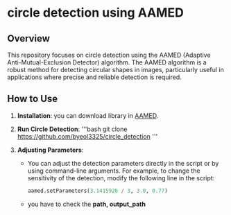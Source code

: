 # circle detection using AAMED

## Overview

This repository focuses on circle detection using the AAMED (Adaptive Anti-Mutual-Exclusion Detector) algorithm. The AAMED algorithm is a robust method for detecting circular shapes in images, particularly useful in applications where precise and reliable detection is required.

## How to Use

1. **Installation**:
   you can download library in [AAMED](https://github.com/Li-Zhaoxi/AAMED).

2. **Run Circle Detection**:
    '''bash
    git clone https://github.com/byeol3325/circle_detection
    '''

4. **Adjusting Parameters**:
   - You can adjust the detection parameters directly in the script or by using command-line arguments. For example, to change the sensitivity of the detection, modify the following line in the script:
     ```python
     aamed.setParameters(3.1415926 / 3, 3.0, 0.77)
     ```
   - you have to check the **path, output_path**
